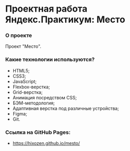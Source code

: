 # Проектная работа Яндекс.Практикум: Место

### О проекте

Проект "Место".

### Какие технологии используются?
* HTML5;
* CSS3;
* JavaScript;
* Flexbox-верстка;
* Grid-верстка;
* Анимация посредством CSS;
* БЭМ-методология;
* Адаптивная верстка под различные устройства;
* Figma;
* Git.

### Ссылка на GitHub Pages:
* https://hixozen.github.io/mesto/
